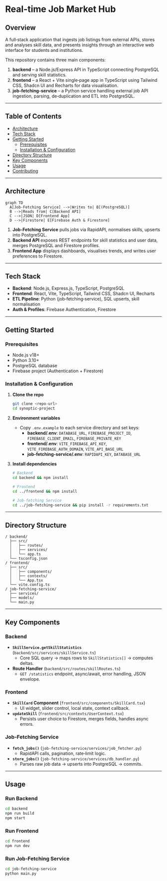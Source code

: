 # Real-time Job Market Hub

## Overview
A full‑stack application that ingests job listings from external APIs, stores and analyses skill data, and presents insights through an interactive web interface for students and institutions.

This repository contains three main components:

1. **backend** – a Node.js/Express API in TypeScript connecting PostgreSQL and serving skill statistics.
2. **frontend** – a React + Vite single‑page app in TypeScript using Tailwind CSS, Shadcn UI and Recharts for data visualisation.
3. **job-fetching-service** – a Python service handling external job API ingestion, parsing, de‑duplication and ETL into PostgreSQL.

---

## Table of Contents

- [Architecture](#architecture)
- [Tech Stack](#tech-stack)
- [Getting Started](#getting-started)
  - [Prerequisites](#prerequisites)
  - [Installation & Configuration](#installation--configuration)
- [Directory Structure](#directory-structure)
- [Key Components](#key-components)
- [Usage](#usage)
- [Contributing](#contributing)

---

## Architecture

```mermaid
graph TD
  A[Job‑Fetching Service] -->|Writes to| B[(PostgreSQL)]
  B -->|Reads from| C[Backend API]
  C -->|JSON| D[Frontend App]
  D -->|Firestore| E[Firebase Auth & Firestore]
```

1. **Job‑Fetching Service** pulls jobs via RapidAPI, normalises skills, upserts into PostgreSQL.
2. **Backend API** exposes REST endpoints for skill statistics and user data, merges PostgreSQL and Firestore profiles.
3. **Frontend App** displays dashboards, visualises trends, and writes user preferences to Firestore.

---

## Tech Stack

- **Backend**: Node.js, Express.js, TypeScript, PostgreSQL
- **Frontend**: React, Vite, TypeScript, Tailwind CSS, Shadcn UI, Recharts
- **ETL Pipeline**: Python (job‑fetching‑service), SQL upserts, skill normalisation
- **Auth & Profiles**: Firebase Authentication, Firestore

---

## Getting Started

### Prerequisites

- Node.js v18+
- Python 3.10+
- PostgreSQL database
- Firebase project (Authentication + Firestore)

### Installation & Configuration

1. **Clone the repo**
   ```bash
   git clone <repo-url>
   cd synoptic-project
   ```

2. **Environment variables**

   - Copy `.env.example` to each service directory and set keys:
     - **backend/.env**: `DATABASE_URL`, `FIREBASE_PROJECT_ID`, `FIREBASE_CLIENT_EMAIL`, `FIREBASE_PRIVATE_KEY`
     - **frontend/.env**: `VITE_FIREBASE_API_KEY`, `VITE_FIREBASE_AUTH_DOMAIN`, `VITE_API_BASE_URL`
     - **job-fetching-service/.env**: `RAPIDAPI_KEY`, `DATABASE_URL`

3. **Install dependencies**

   ```bash
   # Backend
   cd backend && npm install

   # Frontend
   cd ../frontend && npm install

   # Job‑fetching Service
   cd ../job-fetching-service && pip install -r requirements.txt
   ```

---

## Directory Structure

```
/ backend/
  ├── src/
  │   ├── routes/
  │   ├── services/
  │   └── app.ts
  └── tsconfig.json
/ frontend/
  ├── src/
  │   ├── components/
  │   ├── contexts/
  │   └── App.tsx
  └── vite.config.ts
/ job-fetching-service/
  ├── services/
  ├── models/
  └── main.py
```

---

## Key Components

### Backend

- **`SkillService.getSkillStatistics`** (`backend/src/services/skillService.ts`)
  - Core SQL query → maps rows to `SkillStatistics[]` → computes deltas.
- **Route Handler** (`backend/src/routes/skillRoutes.ts`)
  - `GET /statistics` endpoint, async/await, error handling, JSON envelope.

### Frontend

- **`SkillCard` Component** (`frontend/src/components/SkillCard.tsx`)
  - UI widget, slider control, local state, context callback.
- **`updateSkill`** (`frontend/src/contexts/UserContext.tsx`)
  - Persists user choice to Firestore, merges fields, handles async errors.

### Job‑Fetching Service

- **`fetch_jobs()`** (`job-fetching-service/services/job_fetcher.py`)
  - RapidAPI calls, pagination, rate‑limit logic.
- **`store_jobs()`** (`job-fetching-service/services/db_handler.py`)
  - Parses raw job data → upserts into PostgreSQL → commits.

---

## Usage

### Run Backend

```bash
cd backend
npm run build
npm start
```

### Run Frontend

```bash
cd frontend
npm run dev
```

### Run Job‑Fetching Service

```bash
cd job-fetching-service
python main.py
```


